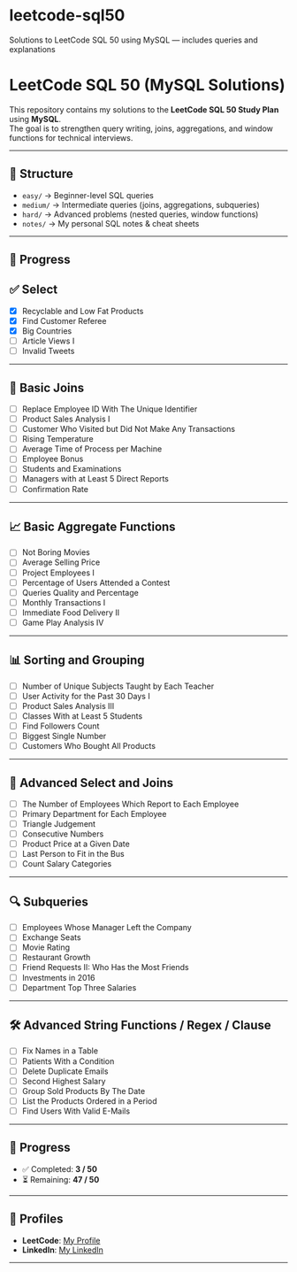 # leetcode-sql50
Solutions to LeetCode SQL 50 using MySQL — includes queries and explanations

# LeetCode SQL 50 (MySQL Solutions)

This repository contains my solutions to the **LeetCode SQL 50 Study Plan** using **MySQL**.  
The goal is to strengthen query writing, joins, aggregations, and window functions for technical interviews.

---

## 📂 Structure
- `easy/` → Beginner-level SQL queries  
- `medium/` → Intermediate queries (joins, aggregations, subqueries)  
- `hard/` → Advanced problems (nested queries, window functions)  
- `notes/` → My personal SQL notes & cheat sheets  

---

## 🚀 Progress 

## ✅ Select
- [x] Recyclable and Low Fat Products
- [x] Find Customer Referee
- [x] Big Countries
- [ ] Article Views I
- [ ] Invalid Tweets

---

## 🔗 Basic Joins
- [ ] Replace Employee ID With The Unique Identifier
- [ ] Product Sales Analysis I
- [ ] Customer Who Visited but Did Not Make Any Transactions
- [ ] Rising Temperature
- [ ] Average Time of Process per Machine
- [ ] Employee Bonus
- [ ] Students and Examinations
- [ ] Managers with at Least 5 Direct Reports
- [ ] Confirmation Rate

---

## 📈 Basic Aggregate Functions
- [ ] Not Boring Movies
- [ ] Average Selling Price
- [ ] Project Employees I
- [ ] Percentage of Users Attended a Contest
- [ ] Queries Quality and Percentage
- [ ] Monthly Transactions I
- [ ] Immediate Food Delivery II
- [ ] Game Play Analysis IV

---

## 📊 Sorting and Grouping
- [ ] Number of Unique Subjects Taught by Each Teacher
- [ ] User Activity for the Past 30 Days I
- [ ] Product Sales Analysis III
- [ ] Classes With at Least 5 Students
- [ ] Find Followers Count
- [ ] Biggest Single Number
- [ ] Customers Who Bought All Products

---

## 🧩 Advanced Select and Joins
- [ ] The Number of Employees Which Report to Each Employee
- [ ] Primary Department for Each Employee
- [ ] Triangle Judgement
- [ ] Consecutive Numbers
- [ ] Product Price at a Given Date
- [ ] Last Person to Fit in the Bus
- [ ] Count Salary Categories

---

## 🔍 Subqueries
- [ ] Employees Whose Manager Left the Company
- [ ] Exchange Seats
- [ ] Movie Rating
- [ ] Restaurant Growth
- [ ] Friend Requests II: Who Has the Most Friends
- [ ] Investments in 2016
- [ ] Department Top Three Salaries

---

## 🛠 Advanced String Functions / Regex / Clause
- [ ] Fix Names in a Table
- [ ] Patients With a Condition
- [ ] Delete Duplicate Emails
- [ ] Second Highest Salary
- [ ] Group Sold Products By The Date
- [ ] List the Products Ordered in a Period
- [ ] Find Users With Valid E-Mails

---

## 🎯 Progress
- ✅ Completed: **3 / 50**
- ⏳ Remaining: **47 / 50**  

---

## 🔗 Profiles
- **LeetCode**: [My Profile](https://leetcode.com/u/himanshu44226688/)  
- **LinkedIn**: [My LinkedIn](https://www.linkedin.com/in/himanshu-raj9031/)  

---
